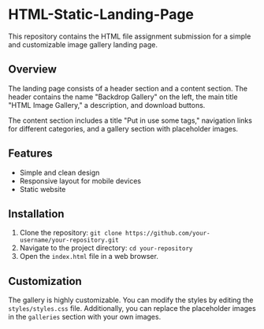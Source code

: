 # HTML-Static-Landing-Page

This repository contains the HTML file assignment submission for a simple and customizable image gallery landing page.

## Overview

The landing page consists of a header section and a content section. The header contains the name "Backdrop Gallery" on the left, the main title "HTML Image Gallery," a description, and download buttons.

The content section includes a title "Put in use some tags," navigation links for different categories, and a gallery section with placeholder images.

## Features

- Simple and clean design
- Responsive layout for mobile devices
- Static website 

## Installation

1. Clone the repository: `git clone https://github.com/your-username/your-repository.git`
2. Navigate to the project directory: `cd your-repository`
3. Open the `index.html` file in a web browser.


## Customization

The gallery is highly customizable. You can modify the styles by editing the `styles/styles.css` file. Additionally, you can replace the placeholder images in the `galleries` section with your own images.
